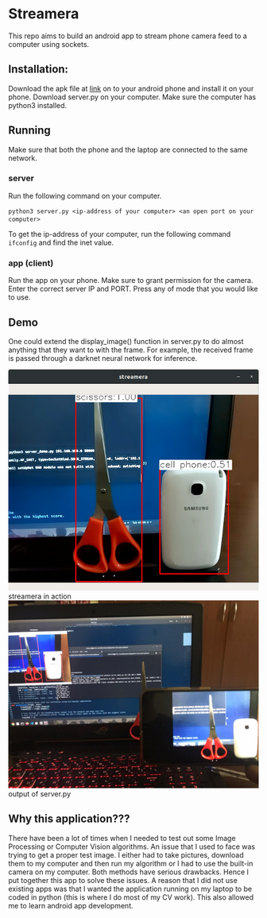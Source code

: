 # Streamera

This repo aims to build an android app to stream phone camera feed to a computer using sockets.

## Installation:
Download the apk file at [link](https://github.com/SubZer0811/streamera/releases) on to your android phone and install it on your phone.
Download server.py on your computer. Make sure the computer has python3 installed.

## Running
Make sure that both the phone and the laptop are connected to the same network.

### server
Run the following command on your computer.
```
python3 server.py <ip-address of your computer> <an open port on your computer>
```
To get the ip-address of your computer, run the following command ```ifconfig``` and find the inet value.

### app (client)
Run the app on your phone. Make sure to grant permission for the camera. 
<br>Enter the correct server IP and PORT. Press any of mode that you would like to use.

## Demo

One could extend the display_image() function in server.py to do almost anything that they want to with the frame. For example, the received frame is passed through a darknet neural network for inference. 

![streamera in action](demo/output1.png)
<br>streamera in action<br>
![output of server.py](demo/output2.jpeg)
<br>output of server.py<br>

## Why this application???
There have been a lot of times when I needed to test out some Image Processing or Computer Vision algorithms. An issue that I used to face was trying to get a proper test image. I either had to take pictures, download them to my computer and then run my algorithm or I had to use the built-in camera on my computer.  Both methods have serious drawbacks. Hence I put together this app to solve these issues. A reason that I did not use existing apps was that I wanted the application running on my laptop to be coded in python (this is where I do most of my CV work). This also allowed me to learn android app development. 


